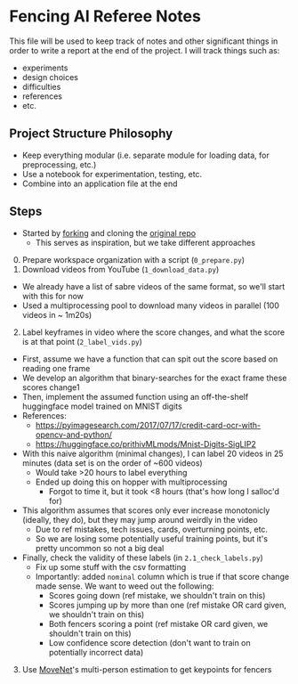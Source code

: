 # Fencing AI Referee Notes

This file will be used to keep track of notes and other significant things in order to write a report at the end of the project.
I will track things such as:
* experiments
* design choices
* difficulties
* references
* etc.

## Project Structure Philosophy
* Keep everything modular (i.e. separate module for loading data, for preprocessing, etc.)
* Use a notebook for experimentation, testing, etc.
* Combine into an application file at the end

## Steps
* Started by [forking](https://github.com/Nick0915/FencingAIRef) and cloning the [original repo](https://github.com/sholtodouglas/fencing-AI)
  * This serves as inspiration, but we take different approaches

0) Prepare workspace organization with a script (`0_prepare.py`)
1) Download videos from YouTube (`1_download_data.py`)
  * We already have a list of sabre videos of the same format, so we'll start with this for now
  * Used a multiprocessing pool to download many videos in parallel (100 videos in ~ 1m20s)
2) Label keyframes in video where the score changes, and what the score is at that point (`2_label_vids.py`)
  * First, assume we have a function that can spit out the score based on reading one frame
  * We develop an algorithm that binary-searches for the exact frame these scores change1
  * Then, implement the assumed function using an off-the-shelf huggingface model trained on MNIST digits
  * References:
    * https://pyimagesearch.com/2017/07/17/credit-card-ocr-with-opencv-and-python/
    * https://huggingface.co/prithivMLmods/Mnist-Digits-SigLIP2
  * With this naive algorithm (minimal changes), I can label 20 videos in 25 minutes (data set is on the order of ~600 videos)
    * Would take >20 hours to label everything
    * Ended up doing this on hopper with multiprocessing
      * Forgot to time it, but it took <8 hours (that's how long I salloc'd for)
  * This algorithm assumes that scores only ever increase monotonicly (ideally, they do), but they may jump around weirdly in the video
    * Due to ref mistakes, tech issues, cards, overturning points, etc.
    * So we are losing some potentially useful training points, but it's pretty uncommon so not a big deal
  * Finally, check the validity of these labels (in `2.1_check_labels.py`)
    * Fix up some stuff with the csv formatting
    * Importantly: added `nominal` column which is true if that score change made sense. We want to weed out the following:
      * Scores going down (ref mistake, we shouldn't train on this)
      * Scores jumping up by more than one (ref mistake OR card given, we shouldn't train on this)
      * Both fencers scoring a point (ref mistake OR card given, we shouldn't train on this)
      * Low confidence score detection (don't want to train on potentially incorrect data)
3) Use [MoveNet](https://www.kaggle.com/models/google/movenet/)'s multi-person estimation to get keypoints for fencers
